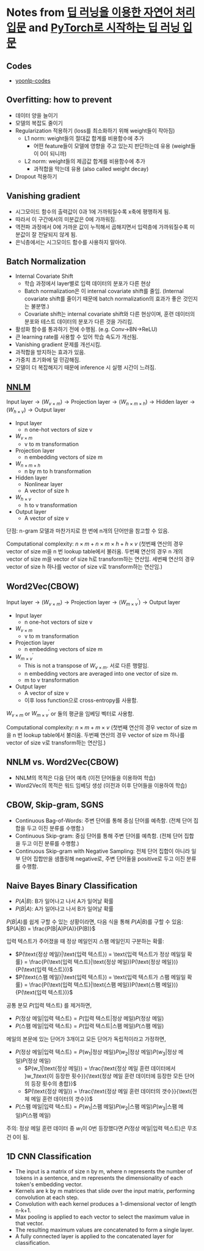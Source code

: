 # Notes from [딥 러닝을 이용한 자연어 처리 입문](https://wikidocs.net/book/2155) and [PyTorch로 시작하는 딥 러닝 입문](https://wikidocs.net/book/2788)

## Codes
- [yoonlp-codes](https://github.com/star-bits/blog/blob/main/yoonlp-codes.ipynb)

## Overfitting: how to prevent
- 데이터 양을 늘이기
- 모델의 복잡도 줄이기
- Regularization 적용하기 (loss를 최소화하기 위해 weight들이 작아짐)
  - L1 norm: weight들의 절대값 합계를 비용함수에 추가 
    - 어떤 feature들이 모델에 영향을 주고 있는지 판단하는데 유용 (weight들이 0이 되니까)
  - L2 norm: weight들의 제곱값 합계를 비용함수에 추가 
    - 과적합을 막는데 유용 (also called weight decay)
- Dropout 적용하기

## Vanishing gradient
- 시그모이드 함수의 출력값이 0과 1에 가까워질수록 x축에 평행하게 됨.
- 따라서 이 구간에서의 미분값은 0에 가까워짐.
- 역전파 과정에서 0에 가까운 값이 누적해서 곱해지면서 입력층에 가까워질수록 미분값이 잘 전달되지 않게 됨.
- 은닉층에서는 시그모이드 함수를 사용하지 말아야.

## Batch Normalization
- Internal Covariate Shift
  - 학습 과정에서 layer별로 입력 데이터의 분포가 다른 현상
  - Batch normalization은 이 internal covariate shift를 줄임. (Internal covariate shift를 줄이기 때문에 batch normalization의 효과가 좋은 것인지는 불분명.)
  - Covariate shift는 internal covariate shift와 다른 현상이며, 훈련 데이터의 분포와 테스트 데이터의 분포가 다른 것을 가리킴.
- 활성화 함수를 통과하기 전에 수행됨. (e.g. Conv->BN->ReLU)
- 큰 learning rate를 사용할 수 있어 학습 속도가 개선됨.
- Vanishing gradient 문제를 개선시킴.
- 과적합을 방지하는 효과가 있음.
- 가중치 초기화에 덜 민감해짐.
- 모델이 더 복잡해지기 때문에 inference 시 실행 시간이 느려짐.

## [NNLM](https://arxiv.org/pdf/1301.3781.pdf)
$\text{Input layer} \rightarrow (W_{v \times m}) \rightarrow \text{Projection layer} \rightarrow (W_{n \times m \times h}) \rightarrow \text{Hidden layer} \rightarrow (W_{h \times v}) \rightarrow \text{Output layer}$

- Input layer
  - n one-hot vectors of size v
- $W_{v \times m}$
  - v to m transformation
- Projection layer
  - n embedding vectors of size m
- $W_{n \times m \times h}$
  - n by m to h transformation
- Hidden layer
  - Nonlinear layer
  - A vector of size h
- $W_{h \times v}$
  - h to v transformation
- Output layer
  - A vector of size v

단점: n-gram 모델과 마찬가지로 한 번에 n개의 단어만을 참고할 수 있음.

Computational complexity: $n \times m + n \times m \times h + h \times v$ (첫번째 연산의 경우 vector of size m을 n 번 lookup table에서 불러옴. 두번째 연산의 경우 n 개의 vector of size m을 vector of size h로 transform하는 연산임. 세번째 연산의 경우 vector of size h 하나를 vector of size v로 transform하는 연산임.)

## Word2Vec(CBOW)

$\text{Input layer} \rightarrow (W_{v \times m}) \rightarrow \text{Projection layer} \rightarrow (W_{m \times v}^{'}) \rightarrow \text{Output layer}$

- Input layer
  - n one-hot vectors of size v
- $W_{v \times m}$
  - v to m transformation
- Projection layer
  - n embedding vectors of size m
- $W_{m \times v}^{'}$
  - This is not a transpose of $W_{v \times m}$. 서로 다른 행렬임.
  - n embedding vectors are averaged into one vector of size m.
  - m to v transformation
- Output layer
  - A vector of size v
  - 이후 loss function으로 cross-entropy를 사용함. 

$W_{v \times m}$ or $W_{m \times v}^{'}$ or 둘의 평균을 임베딩 벡터로 사용함.

Computational complexity: $n \times m + m \times v$ (첫번째 연산의 경우 vector of size m을 n 번 lookup table에서 불러옴. 두번째 연산의 경우 vector of size m 하나를 vector of size v로 transform하는 연산임.)

## NNLM vs. Word2Vec(CBOW)
- NNLM의 목적은 다음 단어 예측 (이전 단어들을 이용하여 학습)
- Word2Vec의 목적은 워드 임베딩 생성 (이전과 이후 단어들을 이용하여 학습)

## CBOW, Skip-gram, SGNS
- Continuous Bag-of-Words: 주변 단어를 통해 중심 단어를 예측함. (전체 단어 집합을 두고 이진 분류를 수행함.)
- Continuous Skip-gram: 중심 단어를 통해 주변 단어를 예측함. (전체 단어 집합을 두고 이진 분류를 수행함.)
- Continuous Skip-gram with Negative Sampling: 전체 단어 집합이 아니라 일부 단어 집합만을 샘플링해 negative로, 주변 단어들을 positive로 두고 이진 분류를 수행함.

## Naive Bayes Binary Classification

- $P(A|B)$: B가 일어나고 나서 A가 일어날 확률
- $P(B|A)$: A가 일어나고 나서 B가 일어날 확률

$P(B|A)$를 쉽게 구할 수 있는 상황이라면, 다음 식을 통해 $P(A|B)$를 구할 수 있음: $P(A|B) = \frac{P(B|A)P(A)}{P(B)}$

입력 텍스트가 주어졌을 때 정상 메일인지 스팸 메일인지 구분하는 확률:
- $P(\text{정상 메일}|\text{입력 텍스트}) = \text{입력 텍스트가 정상 메일일 확률} = \frac{P(\text{입력 텍스트}|\text{정상 메일})P(\text{정상 메일})}{P(\text{입력 텍스트})}$
- $P(\text{스팸 메일}|\text{입력 텍스트}) = \text{입력 텍스트가 스팸 메일일 확률} = \frac{P(\text{입력 텍스트}|\text{스팸 메일})P(\text{스팸 메일})}{P(\text{입력 텍스트})}$

공통 분모 $P(\text{입력 텍스트})$ 를 제거하면,
- $P(\text{정상 메일}|\text{입력 텍스트}) = P(\text{입력 텍스트}|\text{정상 메일})P(\text{정상 메일})$
- $P(\text{스팸 메일}|\text{입력 텍스트}) = P(\text{입력 텍스트}|\text{스팸 메일})P(\text{스팸 메일})$

메일의 본문에 있는 단어가 3개이고 모든 단어가 독립적이라고 가정하면,
- $P(\text{정상 메일}|\text{입력 텍스트}) = P(w_1|\text{정상 메일})P(w_2|\text{정상 메일})P(w_3|\text{정상 메일})P(\text{정상 메일})$
  - $P(w_1|\text{정상 메일}) = \frac{\text{정상 메일 훈련 데이터에서 }w_1\text{이 등장한 횟수}}{\text{정상 메일 훈련 데이터에 등장한 모든 단어의 등장 횟수의 총합}}$
  - $P(\text{정상 메일}) = \frac{\text{정상 메일 훈련 데이터의 갯수}}{\text{전체 메일 훈련 데이터의 갯수}}$ 
- $P(\text{스팸 메일}|\text{입력 텍스트}) = P(w_1|\text{스팸 메일})P(w_2|\text{스팸 메일})P(w_3|\text{스팸 메일})P(\text{스팸 메일})$

주의: 정상 메일 훈련 데이터 중 $w_1$이 0번 등장했다면 $P(\text{정상 메일}|\text{입력 텍스트})$은 무조건 0이 됨.

## 1D CNN Classification

- The input is a matrix of size n by m, where n represents the number of tokens in a sentence, and m represents the dimensionality of each token's embedding vector.
- Kernels are k by m matrices that slide over the input matrix, performing convolution at each step.
- Convolution with each kernel produces a 1-dimensional vector of length n-k+1.
- Max pooling is applied to each vector to select the maximum value in that vector.
- The resulting maximum values are concatenated to form a single layer.
- A fully connected layer is applied to the concatenated layer for classification.
